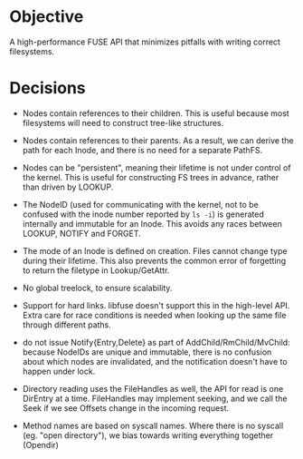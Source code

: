 
Objective
=========

A high-performance FUSE API that minimizes pitfalls with writing
correct filesystems.

Decisions
=========

   * Nodes contain references to their children. This is useful
     because most filesystems will need to construct tree-like
     structures.

   * Nodes contain references to their parents. As a result, we can
     derive the path for each Inode, and there is no need for a
     separate PathFS.

   * Nodes can be "persistent", meaning their lifetime is not under
     control of the kernel. This is useful for constructing FS trees
     in advance, rather than driven by LOOKUP.

   * The NodeID (used for communicating with the kernel, not to be
     confused with the inode number reported by `ls -i`) is generated
     internally and immutable for an Inode.  This avoids any races
     between LOOKUP, NOTIFY and FORGET.
     
   * The mode of an Inode is defined on creation.  Files cannot change
     type during their lifetime. This also prevents the common error
     of forgetting to return the filetype in Lookup/GetAttr.
     
   * No global treelock, to ensure scalability.

   * Support for hard links. libfuse doesn't support this in the
     high-level API.  Extra care for race conditions is needed when
     looking up the same file through different paths.

   * do not issue Notify{Entry,Delete} as part of
     AddChild/RmChild/MvChild: because NodeIDs are unique and
     immutable, there is no confusion about which nodes are
     invalidated, and the notification doesn't have to happen under
     lock.

   * Directory reading uses the FileHandles as well, the API for read
     is one DirEntry at a time. FileHandles may implement seeking, and we
     call the Seek if we see Offsets change in the incoming request.
   
   * Method names are based on syscall names. Where there is no
     syscall (eg. "open directory"), we bias towards writing
     everything together (Opendir)
